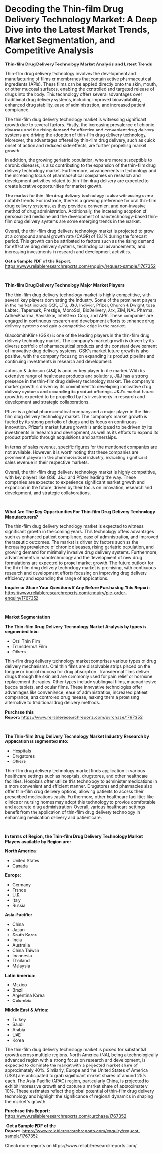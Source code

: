 <p><h1>Decoding the Thin-film Drug Delivery Technology Market: A Deep Dive into the Latest Market Trends, Market Segmentation, and Competitive Analysis</h1></p><p><strong>Thin-film Drug Delivery Technology Market Analysis and Latest Trends</strong></p>
<p><p>Thin-film drug delivery technology involves the development and manufacturing of films or membranes that contain active pharmaceutical ingredients (APIs). These films can be applied directly onto the skin, mouth, or other mucosal surfaces, enabling the controlled and targeted release of drugs into the body. This technology offers several advantages over traditional drug delivery systems, including improved bioavailability, enhanced drug stability, ease of administration, and increased patient compliance.</p><p>The thin-film drug delivery technology market is witnessing significant growth due to several factors. Firstly, the increasing prevalence of chronic diseases and the rising demand for effective and convenient drug delivery systems are driving the adoption of thin-film drug delivery technology. Moreover, the advantages offered by thin-film drug delivery, such as quick onset of action and reduced side effects, are further propelling market growth.</p><p>In addition, the growing geriatric population, who are more susceptible to chronic diseases, is also contributing to the expansion of the thin-film drug delivery technology market. Furthermore, advancements in technology and the increasing focus of pharmaceutical companies on research and development activities related to thin-film drug delivery are expected to create lucrative opportunities for market growth.</p><p>The market for thin-film drug delivery technology is also witnessing some notable trends. For instance, there is a growing preference for oral thin-film drug delivery systems, as they provide a convenient and non-invasive method of drug administration. Additionally, the increasing adoption of personalized medicine and the development of nanotechnology-based thin-film drug delivery systems are some emerging trends in the market.</p><p>Overall, the thin-film drug delivery technology market is projected to grow at a compound annual growth rate (CAGR) of 13.1% during the forecast period. This growth can be attributed to factors such as the rising demand for effective drug delivery systems, technological advancements, and increasing investments in research and development activities.</p></p>
<p><strong>Get a Sample PDF of the Report:&nbsp;</strong> <a href="https://www.reliableresearchreports.com/enquiry/request-sample/1767352">https://www.reliableresearchreports.com/enquiry/request-sample/1767352</a></p>
<p>&nbsp;</p>
<p><strong>Thin-film Drug Delivery Technology Major Market Players</strong></p>
<p><p>The thin-film drug delivery technology market is highly competitive, with several key players dominating the industry. Some of the prominent players in the market include GSK, LTS, J&J, Indivior, Pfizer, Church & Dwight, tesa Labtec, Tapemark, Prestige, MonoSol, BioDelivery, Arx, ZIM, NAL Pharma, AdhexPharma, Aavishkar, IntelGenx Corp, and APR. These companies are engaged in continuous research and development efforts to enhance drug delivery systems and gain a competitive edge in the market.</p><p>GlaxoSmithKline (GSK) is one of the leading players in the thin-film drug delivery technology market. The company's market growth is driven by its diverse portfolio of pharmaceutical products and the constant development of innovative drug delivery systems. GSK's market future growth is also positive, with the company focusing on expanding its product pipeline and continuing investments in research and development.</p><p>Johnson & Johnson (J&J) is another key player in the market. With its extensive range of healthcare products and solutions, J&J has a strong presence in the thin-film drug delivery technology market. The company's market growth is driven by its commitment to developing innovative drug delivery systems and expanding its product offerings. J&J's market future growth is expected to be propelled by its investments in research and development and strategic collaborations.</p><p>Pfizer is a global pharmaceutical company and a major player in the thin-film drug delivery technology market. The company's market growth is fueled by its strong portfolio of drugs and its focus on continuous innovation. Pfizer's market future growth is anticipated to be driven by its investments in research and development, as well as its efforts to expand its product portfolio through acquisitions and partnerships.</p><p>In terms of sales revenue, specific figures for the mentioned companies are not available. However, it is worth noting that these companies are prominent players in the pharmaceutical industry, indicating significant sales revenue in their respective markets.</p><p>Overall, the thin-film drug delivery technology market is highly competitive, with key players like GSK, J&J, and Pfizer leading the way. These companies are expected to experience significant market growth and expansion in the future, driven by their focus on innovation, research and development, and strategic collaborations.</p></p>
<p>&nbsp;</p>
<p><strong>What Are The Key Opportunities For Thin-film Drug Delivery Technology Manufacturers?</strong></p>
<p><p>The thin-film drug delivery technology market is expected to witness significant growth in the coming years. This technology offers advantages such as enhanced patient compliance, ease of administration, and improved therapeutic outcomes. The market is driven by factors such as the increasing prevalence of chronic diseases, rising geriatric population, and growing demand for minimally invasive drug delivery systems. Furthermore, advancements in nanotechnology and the development of new drug formulations are expected to propel market growth. The future outlook for the thin-film drug delivery technology market is promising, with continuous research and development efforts focusing on improving drug delivery efficiency and expanding the range of applications.</p></p>
<p><strong>Inquire or Share Your Questions If Any Before Purchasing This Report:</strong> <a href="https://www.reliableresearchreports.com/enquiry/pre-order-enquiry/1767352">https://www.reliableresearchreports.com/enquiry/pre-order-enquiry/1767352</a></p>
<p>&nbsp;</p>
<p><strong>Market Segmentation</strong></p>
<p><strong>The Thin-film Drug Delivery Technology Market Analysis by types is segmented into:</strong></p>
<p><ul><li>Oral Thin Film</li><li>Transdermal Film</li><li>Others</li></ul></p>
<p><p>Thin-film drug delivery technology market comprises various types of drug delivery mechanisms. Oral thin films are dissolvable strips placed on the tongue or buccal mucosa for drug absorption. Transdermal films deliver drugs through the skin and are commonly used for pain relief or hormone replacement therapies. Other types include sublingual films, mucoadhesive buccal tablets, and ocular films. These innovative technologies offer advantages like convenience, ease of administration, increased patient compliance, and controlled drug release, making them a promising alternative to traditional drug delivery methods.</p></p>
<p><strong>Purchase this Report:&nbsp;</strong><a href="https://www.reliableresearchreports.com/purchase/1767352">https://www.reliableresearchreports.com/purchase/1767352</a></p>
<p>&nbsp;</p>
<p><strong>The Thin-film Drug Delivery Technology Market Industry Research by Application is segmented into:</strong></p>
<p><ul><li>Hospitals</li><li>Drugstores</li><li>Others</li></ul></p>
<p><p>Thin-film drug delivery technology market finds application in various healthcare settings such as hospitals, drugstores, and other healthcare facilities. Hospitals often utilize this technology to administer medications in a more convenient and efficient manner. Drugstores and pharmacies also offer thin-film drug delivery options, allowing patients to access their prescribed medications easily. Furthermore, other healthcare facilities like clinics or nursing homes may adopt this technology to provide comfortable and accurate drug administration. Overall, various healthcare settings benefit from the application of thin-film drug delivery technology in enhancing medication delivery and patient care.</p></p>
<p>&nbsp;</p>
<p><strong>In terms of Region, the Thin-film Drug Delivery Technology Market Players available by Region are:</strong></p>
<p>
    <p> <strong> North America: </strong>
        <ul>
            <li>United States</li>
            <li>Canada</li>
        </ul>
        </p> 
    <p> <strong> Europe: </strong>
        <ul>
            <li>Germany</li>
            <li>France</li>
            <li>U.K.</li>
            <li>Italy</li>
            <li>Russia</li>
        </ul>
        </p> 
    <p> <strong> Asia-Pacific: </strong>
        <ul>
            <li>China</li>
            <li>Japan</li>
            <li>South Korea</li>
            <li>India</li>
            <li>Australia</li>
            <li>China Taiwan</li>
            <li>Indonesia</li>
            <li>Thailand</li>
            <li>Malaysia</li>
        </ul>
        </p> 
    <p> <strong> Latin America: </strong>
        <ul>
            <li>Mexico</li>
            <li>Brazil</li>
            <li>Argentina Korea</li>
            <li>Colombia</li>
        </ul>
        </p> 
    <p> <strong> Middle East & Africa: </strong>
        <ul>
            <li>Turkey</li>
            <li>Saudi</li>
            <li>Arabia</li>
            <li>UAE</li>
            <li>Korea</li>
        </ul>
    </p>
    </p>
<p><p>The thin-film drug delivery technology market is poised for substantial growth across multiple regions. North America (NA), being a technologically advanced region with a strong focus on research and development, is expected to dominate the market with a projected market share of approximately 40%. Similarly, Europe and the United States of America (USA) are anticipated to grab significant market shares of around 25% each. The Asia-Pacific (APAC) region, particularly China, is projected to exhibit impressive growth and capture a market share of approximately 10%. These estimates reflect the global potential of thin-film drug delivery technology and highlight the significance of regional dynamics in shaping the market's growth.</p></p>
<p><strong>Purchase this Report: </strong><a href="https://www.reliableresearchreports.com/purchase/1767352">https://www.reliableresearchreports.com/purchase/1767352</a></p>
<p>&nbsp;<strong>Get a Sample PDF of the Report:&nbsp;&nbsp;</strong><a href="https://www.reliableresearchreports.com/enquiry/request-sample/1767352">https://www.reliableresearchreports.com/enquiry/request-sample/1767352</a></p>
<p><strong></strong></p>
<p>Check more reports on https://www.reliableresearchreports.com/</p>
